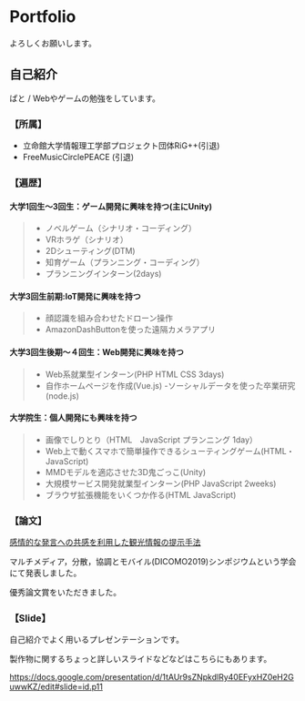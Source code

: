 # Portfolio
よろしくお願いします。

## 自己紹介
ぱと / Webやゲームの勉強をしています。

### 【所属】
 - 立命館大学情報理工学部プロジェクト団体RiG++(引退)
 - FreeMusicCirclePEACE (引退)


### 【遍歴】

#### 大学1回生～3回生：ゲーム開発に興味を持つ(主にUnity)
> - ノベルゲーム（シナリオ・コーディング）
> - VRホラゲ（シナリオ）
> - 2Dシューティング(DTM)
> - 知育ゲーム（プランニング・コーディング）
> - プランニングインターン(2days)

#### 大学3回生前期:IoT開発に興味を持つ
> - 顔認識を組み合わせたドローン操作
> - AmazonDashButtonを使った遠隔カメラアプリ

#### 大学3回生後期～４回生：Web開発に興味を持つ
> - Web系就業型インターン(PHP HTML CSS 3days)
> - 自作ホームページを作成(Vue.js)
> -ソーシャルデータを使った卒業研究(node.js)

#### 大学院生：個人開発にも興味を持つ
> - 画像でしりとり（HTML　JavaScript プランニング 1day）
> - Web上で動くスマホで簡単操作できるシューティングゲーム(HTML・JavaScript)
> - MMDモデルを適応させた3D鬼ごっこ(Unity)
> - 大規模サービス開発就業型インターン(PHP JavaScript 2weeks)
> - ブラウザ拡張機能をいくつか作る(HTML JavaScript)

### 【論文】
[感情的な発言への共感を利用した観光情報の提示手法](http://tsys.jp/dicomo/2019/program/program_abst.html#2A-4)

マルチメディア，分散，協調とモバイル(DICOMO2019)シンポジウムという学会にて発表しました。

優秀論文賞をいただきました。

### 【Slide】
自己紹介でよく用いるプレゼンテーションです。

製作物に関するちょっと詳しいスライドなどなどはこちらにもあります。

https://docs.google.com/presentation/d/1tAUr9sZNpkdlRy40EFyxHZ0eH2GuwwKZ/edit#slide=id.p11
